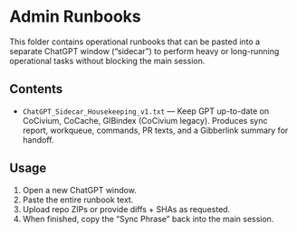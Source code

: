 # Admin Runbooks

This folder contains operational runbooks that can be pasted into a separate ChatGPT window (“sidecar”) to perform heavy or long-running operational tasks without blocking the main session.

## Contents
- `ChatGPT_Sidecar_Housekeeping_v1.txt` — Keep GPT up-to-date on CoCivium, CoCache, GIBindex (CoCivium legacy). Produces sync report, workqueue, commands, PR texts, and a Gibberlink summary for handoff.

## Usage
1. Open a new ChatGPT window.
2. Paste the entire runbook text.
3. Upload repo ZIPs or provide diffs + SHAs as requested.
4. When finished, copy the “Sync Phrase” back into the main session.

